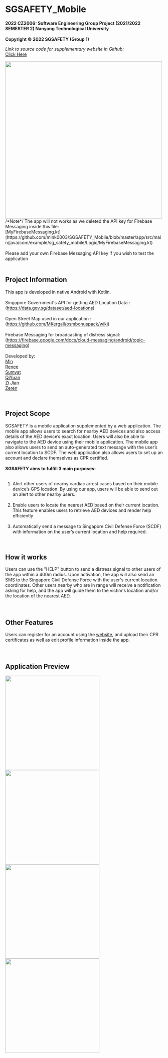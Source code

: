 # SGSAFETY_Mobile
<b>2022 CZ2006: Software Engineering Group Project (2021/2022 SEMESTER 2) Nanyang Technological University<br><br>
Copyright © 2022 SGSAFETY (Group 1)</b><br>

<i>Link to source code for supplementary website in Github:</i><br>
[Click Here](https://github.com/Anthony-Zou/cz2006web/tree/min-dev)<br>

<img src="https://user-images.githubusercontent.com/92379986/163681256-ebd788f0-4511-4696-9845-01cfdeca822f.png" width="500" height="500" />

<br>
/*Note*/ The app will not works as we deleted the API key for Firebase Messaging inside this file:<br>
[MyFirebaseMessaging.kt](https://github.com/mink0003/SGSAFETY_Mobile/blob/master/app/src/main/java/com/example/sg_safety_mobile/Logic/MyFirebaseMessaging.kt)<br>
<br>
Please add your own Firebase Messaging API key if you wish to test the application<br>
<br>


## Project Information

This app is developed in native Android with Kotlin.<br>
<br>
Singapore Government's API for getting AED Location Data          : <br>
(https://data.gov.sg/dataset/aed-locations)
<br>
<br>
Open Street Map used in our application            : <br>
(https://github.com/MKergall/osmbonuspack/wiki)
<br>
<br>
Firebase Messaging for broadcasting of distress signal: <br>
(https://firebase.google.com/docs/cloud-messaging/android/topic-messaging)
<br>
<br>
Developed by:
 <br>
[Min](https://github.com/mink0003)<br>
[Renee](https://github.com/smollestquail)<br>
[Sumyat](https://github.com/myattt)<br>
[QiYuan](https://github.com/hhuppii)<br>
[Zi Jian](https://github.com/zijian99)<br>
[Zeren](https://github.com/Anthony-Zou)<br>

<br>

## <b>Project Scope</b><br>

SGSAFETY is a mobile application supplemented by a web application. The mobile app allows users to search for nearby AED devices and also access details of the AED device’s exact location. Users will also be able to navigate to the AED device using their mobile application. The mobile app also allows users to send an auto-generated text message with the user’s current location to SCDF. The web application also allows users to set up an account and declare themselves as CPR certified.
<br><br>
<b>SGSAFETY aims to fulfill 3 main purposes:</b><br>
<br>
1.   Alert other users of nearby cardiac arrest cases based on their mobile device’s GPS location. By using our app, users will be able to send out an alert to other nearby users.<br><br>
2.  Enable users to locate the nearest AED based on their current location. This feature enables users to retrieve AED devices and render help efficiently  <br><br>
3. Automatically send a message to Singapore Civil Defense Force (SCDF) with information on the user’s current location and help required.
<br>

## <b>How it works</b><br>

Users can use the "HELP" button to send a distress signal to other users of the app within a 400m radius. Upon activation, the app will also send an SMS to the Singapore Civil Defense Force with the user's current location coordinates. Other users nearby who are in range will receive a notification asking for help, and the app will guide them to the victim's location and/or the location of the nearest AED.
<br>
<br>
<br>
## <b>Other Features</b><br>

Users can register for an account using the [website](http://sg-safety.web.app), and upload their CPR certificates as well as edit profile information inside the app.
<br>
<br>
<br>

## <b>Application Preview</b><br>

<img src="https://user-images.githubusercontent.com/92379986/163681656-e1a209c4-d6c2-4f8b-a31c-70c1b78450d3.jpeg" width="300"/> <img src="https://user-images.githubusercontent.com/92379986/163681663-949f6788-1bf0-467e-8718-21e74210522b.jpeg" width="300"/> 
<br>
<img src="https://user-images.githubusercontent.com/92379986/163681671-c5c83fa5-42f5-4593-b223-b8a8c243809d.jpeg" width="300"/> <img src="https://user-images.githubusercontent.com/92379986/163681672-18bf1a6a-dc96-490a-b7b8-aba92766df87.jpeg" width="300"/> 








